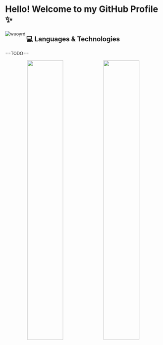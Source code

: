 # Hello! Welcome to my GitHub Profile ✨

<p align="left">
	<img align="left" src="https://komarev.com/ghpvc/?username=wuoyrd" alt="wuoyrd"/>
</p>

## 💻 Languages & Technologies

==TODO==

<p align="center">
  <img width="48%" src="https://github-readme-stats.vercel.app/api?username=wuoyrd&show_icons=true&theme=blueberry" />
  <img width="48%" src="https://github-readme-streak-stats.herokuapp.com/?user=wuoyrd&theme=blueberry" />
</p>

